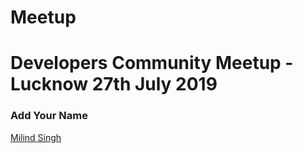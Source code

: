 # Meetup
Developers Community Meetup - Lucknow 27th July 2019 
===========================

### Add Your Name
[Milind Singh](http://github.com/milindsingh)
